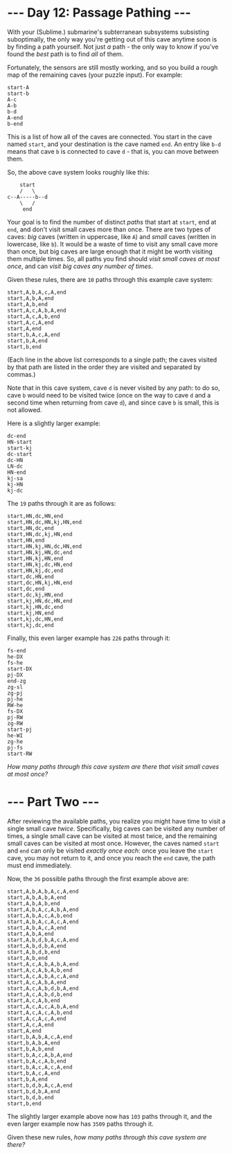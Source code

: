 ﻿# --- Day 12: Passage Pathing ---

With your (Sublime.) submarine's subterranean subsystems subsisting suboptimally, the only way you're getting out of this cave anytime soon is by finding a path yourself. Not just *a* path - the only way to know if you've found the *best* path is to find *all* of them.

Fortunately, the sensors are still mostly working, and so you build a rough map of the remaining caves (your puzzle input). For example:


```
start-A
start-b
A-c
A-b
b-d
A-end
b-end
```


This is a list of how all of the caves are connected. You start in the cave named ```start```, and your destination is the cave named ```end```. An entry like ```b-d``` means that cave ```b``` is connected to cave ```d``` - that is, you can move between them.

So, the above cave system looks roughly like this:


```
    start
    /   \
c--A-----b--d
    \   /
     end
```


Your goal is to find the number of distinct *paths* that start at ```start```, end at ```end```, and don't visit small caves more than once. There are two types of caves: *big* caves (written in uppercase, like ```A```) and *small* caves (written in lowercase, like ```b```). It would be a waste of time to visit any small cave more than once, but big caves are large enough that it might be worth visiting them multiple times. So, all paths you find should *visit small caves at most once*, and can *visit big caves any number of times*.

Given these rules, there are ```10``` paths through this example cave system:


```
start,A,b,A,c,A,end
start,A,b,A,end
start,A,b,end
start,A,c,A,b,A,end
start,A,c,A,b,end
start,A,c,A,end
start,A,end
start,b,A,c,A,end
start,b,A,end
start,b,end
```


(Each line in the above list corresponds to a single path; the caves visited by that path are listed in the order they are visited and separated by commas.)

Note that in this cave system, cave ```d``` is never visited by any path: to do so, cave ```b``` would need to be visited twice (once on the way to cave ```d``` and a second time when returning from cave ```d```), and since cave ```b``` is small, this is not allowed.

Here is a slightly larger example:


```
dc-end
HN-start
start-kj
dc-start
dc-HN
LN-dc
HN-end
kj-sa
kj-HN
kj-dc
```


The ```19``` paths through it are as follows:


```
start,HN,dc,HN,end
start,HN,dc,HN,kj,HN,end
start,HN,dc,end
start,HN,dc,kj,HN,end
start,HN,end
start,HN,kj,HN,dc,HN,end
start,HN,kj,HN,dc,end
start,HN,kj,HN,end
start,HN,kj,dc,HN,end
start,HN,kj,dc,end
start,dc,HN,end
start,dc,HN,kj,HN,end
start,dc,end
start,dc,kj,HN,end
start,kj,HN,dc,HN,end
start,kj,HN,dc,end
start,kj,HN,end
start,kj,dc,HN,end
start,kj,dc,end
```


Finally, this even larger example has ```226``` paths through it:


```
fs-end
he-DX
fs-he
start-DX
pj-DX
end-zg
zg-sl
zg-pj
pj-he
RW-he
fs-DX
pj-RW
zg-RW
start-pj
he-WI
zg-he
pj-fs
start-RW
```


*How many paths through this cave system are there that visit small caves at most once?*

# --- Part Two ---

After reviewing the available paths, you realize you might have time to visit a single small cave *twice*. Specifically, big caves can be visited any number of times, a single small cave can be visited at most twice, and the remaining small caves can be visited at most once. However, the caves named ```start``` and ```end``` can only be visited *exactly once each*: once you leave the ```start``` cave, you may not return to it, and once you reach the ```end``` cave, the path must end immediately.

Now, the ```36``` possible paths through the first example above are:


```
start,A,b,A,b,A,c,A,end
start,A,b,A,b,A,end
start,A,b,A,b,end
start,A,b,A,c,A,b,A,end
start,A,b,A,c,A,b,end
start,A,b,A,c,A,c,A,end
start,A,b,A,c,A,end
start,A,b,A,end
start,A,b,d,b,A,c,A,end
start,A,b,d,b,A,end
start,A,b,d,b,end
start,A,b,end
start,A,c,A,b,A,b,A,end
start,A,c,A,b,A,b,end
start,A,c,A,b,A,c,A,end
start,A,c,A,b,A,end
start,A,c,A,b,d,b,A,end
start,A,c,A,b,d,b,end
start,A,c,A,b,end
start,A,c,A,c,A,b,A,end
start,A,c,A,c,A,b,end
start,A,c,A,c,A,end
start,A,c,A,end
start,A,end
start,b,A,b,A,c,A,end
start,b,A,b,A,end
start,b,A,b,end
start,b,A,c,A,b,A,end
start,b,A,c,A,b,end
start,b,A,c,A,c,A,end
start,b,A,c,A,end
start,b,A,end
start,b,d,b,A,c,A,end
start,b,d,b,A,end
start,b,d,b,end
start,b,end
```


The slightly larger example above now has ```103``` paths through it, and the even larger example now has ```3509``` paths through it.

Given these new rules, *how many paths through this cave system are there?*